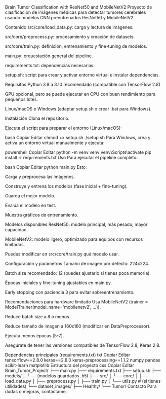 Brain Tumor Classification with ResNet50 and MobileNetV2
Proyecto de clasificación de imágenes médicas para detectar tumores cerebrales usando modelos CNN preentrenados ResNet50 y MobileNetV2.

Contenido
src/core/load_data.py: carga y lectura de imágenes.

src/core/preprocess.py: procesamiento y creación de datasets.

src/core/train.py: definición, entrenamiento y fine-tuning de modelos.

main.py: orquestación general del pipeline.

requirements.txt: dependencias necesarias.

setup.sh: script para crear y activar entorno virtual e instalar dependencias.

Requisitos
Python 3.8 a 3.10 recomendado (compatible con TensorFlow 2.8)

GPU opcional, pero se puede ejecutar en CPU con buen rendimiento para pequeños lotes.

Linux/macOS o Windows (adaptar setup.sh o crear .bat para Windows).

Instalación
Clona el repositorio.

Ejecuta el script para preparar el entorno (Linux/macOS):

bash
Copiar
Editar
chmod +x setup.sh
./setup.sh
Para Windows, crea y activa un entorno virtual manualmente y ejecuta:

powershell
Copiar
Editar
python -m venv venv
venv\Scripts\activate
pip install -r requirements.txt
Uso
Para ejecutar el pipeline completo:

bash
Copiar
Editar
python main.py
Esto:

Carga y preprocesa las imágenes.

Construye y entrena los modelos (fase inicial + fine-tuning).

Guarda el mejor modelo.

Evalúa el modelo en test.

Muestra gráficos de entrenamiento.

Modelos disponibles
ResNet50: modelo principal, más pesado, mayor capacidad.

MobileNetV2: modelo ligero, optimizado para equipos con recursos limitados.

Puedes modificar en src/core/train.py qué modelo usar.

Configuración y parámetros
Tamaño de imagen por defecto: 224x224.

Batch size recomendado: 12 (puedes ajustarlo si tienes poca memoria).

Épocas iniciales y fine-tuning ajustables en main.py.

Early stopping con paciencia 3 para evitar sobreentrenamiento.

Recomendaciones para hardware limitado
Usa MobileNetV2 (trainer = ModelTrainer(model_name='mobilenetv2', ...)).

Reduce batch size a 8 o menos.

Reduce tamaño de imagen a 160x160 (modificar en DataPreprocessor).

Ejecuta menos épocas (5-7).

Asegúrate de tener las versiones compatibles de TensorFlow 2.8, Keras 2.8.

Dependencias principales (requirements.txt)
txt
Copiar
Editar
tensorflow==2.8.0
keras==2.8.0
keras-preprocessing==1.1.2
numpy
pandas
scikit-learn
matplotlib
Estructura del proyecto
css
Copiar
Editar
Brain_Tumor_Project/
├── main.py
├── requirements.txt
├── setup.sh
├── models/
│   └── (modelos guardados .h5)
├── src/
│   └── core/
│       ├── load_data.py
│       ├── preprocess.py
│       ├── train.py
│       └── utils.py  # (si tienes utilidades)
└── dataset_images/
    ├── Healthy/
    └── Tumor/
Contacto
Para dudas o mejoras, contáctame.